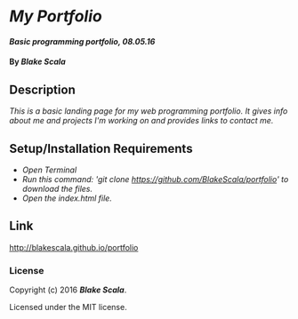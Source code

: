 # _My Portfolio_

#### _Basic programming portfolio, 08.05.16_

#### By _**Blake Scala**_

## Description

_This is a basic landing page for my web programming portfolio. It gives info about me and projects I'm working on and provides links to contact me._

## Setup/Installation Requirements

* _Open Terminal_
* _Run this command: 'git clone https://github.com/BlakeScala/portfolio' to download the files._
* _Open the index.html file._

## Link

http://blakescala.github.io/portfolio

### License

Copyright (c) 2016 **_Blake Scala_**.

Licensed under the MIT license.
